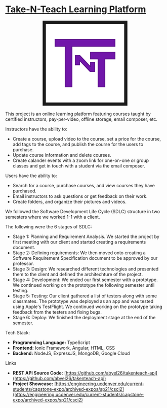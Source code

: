 # [Take-N-Teach Learning Platform](https://engineering.ucdenver.edu/current-students/capstone-expo/archived-expos/sp21/csci2)
<p align="center">
<a href="https://engineering.ucdenver.edu/current-students/capstone-expo/archived-expos/sp21/csci2" target="_blank"><img src="thumbnail_image.png" 
alt="IMAGE ALT TEXT HERE" width="248"  border="10"/></a>
 </p>
 
This project is an online learning platform featuring courses taught by certified instructors, pay-per-video, offline storage, email composer, etc.

Instructors have the ability to:
* Create a course, upload video to the course, set a price for the course, add tags to the course, and publish the course for the users to purchase.
* Update course information and delete courses. 
* Create calander events with a zoom link for one-on-one or group classes and get in touch with a student via the email composer.

Users have the ability to:
* Search for a course, purchase courses, and view courses they have purchased.
* Email instructors to ask questions or get feedback on their work.
* Create folders, and organize their pictures and videos.

We followed the Software Development Life Cycle (SDLC) structure in two semesters where we worked 1-1 with a client.

The following were the 6 stages of SDLC:
* Stage 1: Planning and Requirement Analysis. We started the project by first meeting with our client and started creating a requirements document. 
* Stage 2: Defining requirements: We then moved onto creating a Software Requirement Specification document to be approved by our professor. 
* Stage 3: Design: We researched different technologies and presented them to the client and defined the architechture of the project.
* Stage 4: Development: We ended our first semester with a prototype. We continued working on the prototype the following semester until testing.
* Stage 5: Testing: Our client gathered a list of testers along with some classmates. The prototype was deployed as an app and was tested using Apple's TestFlight. We continued working on the prototype taking feedback from the testers and fixing bugs.
* Stage 6: Deploy: We finished the deployment stage at the end of the semester. 

Tech Stack:
* **Programming Language:** TypeScript
* **Frontend:** Ionic Framework, Angular, HTML, CSS
* **Backend:** NodeJS, ExpressJS, MongoDB, Google Cloud

Links
* **REST API Source Code:** [https://github.com/abyel26/takenteach-api](https://github.com/abyel26/takenteach-api)
* **Project Showcase:** [https://engineering.ucdenver.edu/current-students/capstone-expo/archived-expos/sp21/csci2](https://engineering.ucdenver.edu/current-students/capstone-expo/archived-expos/sp21/csci2)
